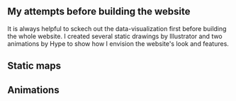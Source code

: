 ## My attempts before building the website
It is always helpful to sckech out the data-visualization first before building the whole website. I created several static drawings by Illustrator and two animations by Hype to show how I envision the website's look and features.

## Static maps



## Animations
